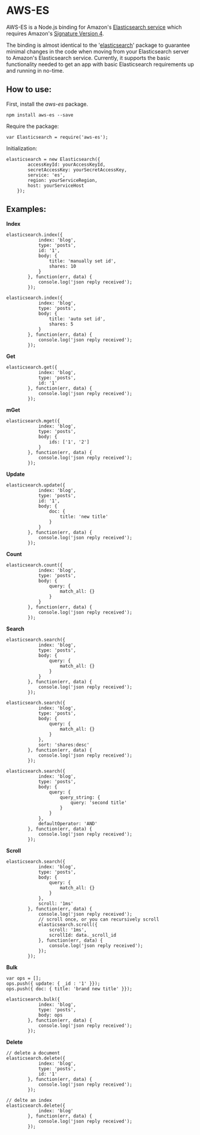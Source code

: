 **AWS-ES**
======

AWS-ES is a Node.js binding for Amazon's [Elasticsearch service](https://aws.amazon.com/elasticsearch-service/) which requires Amazon's [Signature Version 4](http://docs.aws.amazon.com/general/latest/gr/signature-version-4.html).

The binding is almost identical to the '[elasticsearch](https://www.npmjs.com/package/elasticsearch)' package to guarantee minimal changes in the code when moving from your Elasticsearch server to Amazon's Elasticsearch service. Currently, it supports the basic functionality needed to get an app with basic Elasticsearch requirements up and running in no-time.

**How to use:**
---------
First, install the *aws-es* package.

    npm install aws-es --save

Require the package:

    var Elasticsearch = require('aws-es');

Initialization:

    elasticsearch = new Elasticsearch({
			accessKeyId: yourAccessKeyId,
			secretAccessKey: yourSecretAccessKey,
			service: 'es',
			region: yourServiceRegion,
			host: yourServiceHost
		});

**Examples:**
---------

**Index**

    elasticsearch.index({
				index: 'blog',
				type: 'posts',
				id: '1',
				body: {
					title: 'manually set id',
					shares: 10
				}
			}, function(err, data) {
				console.log('json reply received');
            });

    elasticsearch.index({
				index: 'blog',
				type: 'posts',
				body: {
					title: 'auto set id',
					shares: 5
				}
			}, function(err, data) {
				console.log('json reply received');
            });



**Get**

    elasticsearch.get({
				index: 'blog',
				type: 'posts',
				id: '1'
			}, function(err, data) {
				console.log('json reply received');
            });



**mGet**

    elasticsearch.mget({
				index: 'blog',
				type: 'posts',
				body: {
					ids: ['1', '2']
				}
			}, function(err, data) {
				console.log('json reply received');
            });



**Update**

    elasticsearch.update({
				index: 'blog',
				type: 'posts',
				id: '1',
				body: {
					doc: {
						title: 'new title'
					}
				}
			}, function(err, data) {
				console.log('json reply received');
            });



**Count**

    elasticsearch.count({
				index: 'blog',
				type: 'posts',
				body: {
					query: {
				    	match_all: {}
					}
				}
			}, function(err, data) {
                console.log('json reply received');
            });



**Search**

    elasticsearch.search({
				index: 'blog',
				type: 'posts',
				body: {
					query: {
				    	match_all: {}
					}
				}
			}, function(err, data) {
				console.log('json reply received');
            });

    elasticsearch.search({
				index: 'blog',
				type: 'posts',
				body: {
					query: {
				    	match_all: {}
					}
				},
				sort: 'shares:desc'
			}, function(err, data) {
				console.log('json reply received');
            });

    elasticsearch.search({
				index: 'blog',
				type: 'posts',
				body: {
					query: {
						query_string: {
							query: 'second title'
						}
					}
				},
				defaultOperator: 'AND'
			}, function(err, data) {
				console.log('json reply received');
			});



**Scroll**

    elasticsearch.search({
				index: 'blog',
				type: 'posts',
				body: {
					query: {
						match_all: {}
					}
				},
				scroll: '1ms'
			}, function(err, data) {
				console.log('json reply received');
				// scroll once, or you can recursively scroll
				elasticsearch.scroll({
					scroll: '1ms',
					scrollId: data._scroll_id
				}, function(err, data) {
					console.log('json reply received');
				});
			});


**Bulk**

	var ops = [];
	ops.push({ update: { _id : '1' }});
	ops.push({ doc: { title: 'brand new title' }});

	elasticsearch.bulk({
				index: 'blog',
				type: 'posts',
				body: ops
			}, function(err, data) {
				console.log('json reply received');
            });



**Delete**

    // delete a document
    elasticsearch.delete({
				index: 'blog',
				type: 'posts',
				id: '1'
			}, function(err, data) {
				console.log('json reply received');
            });

    // delte an index
    elasticsearch.delete({
				index: 'blog'
			}, function(err, data) {
				console.log('json reply received');
            });
